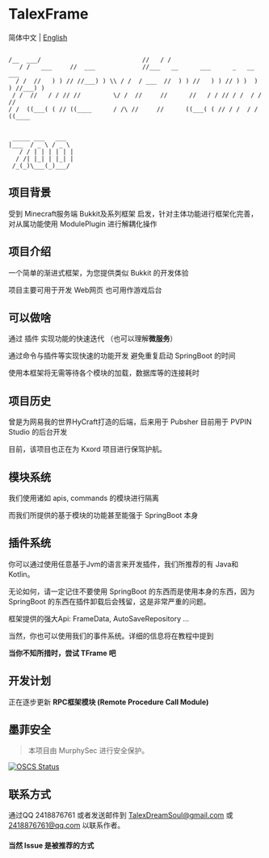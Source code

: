 # TalexFrame

简体中文 | [English](./.github/en/README.md)

```

/__  ___/                            //   / /                                   
   / /   ___     //  ___             //___   __      ___      _   __      ___    
  / /  //   ) ) // //___) ) \\ / /  / ___  //  ) ) //   ) ) // ) )  ) ) //___) ) 
 / /  //   / / // //         \/ /  //     //      //   / / // / /  / / //        
/ /  ((___( ( // ((____      / /\ //     //      ((___( ( // / /  / / ((____     
                                                                                   
```


     _____ ___   ___  
    |___  / _ \ / _ \ 
       / / | | | | | |
      / /| |_| | |_| |
     /_(_)\___(_)___/ 




## 项目背景

受到 Minecraft服务端 Bukkit及系列框架 启发，针对主体功能进行框架化完善，对从属功能使用 ModulePlugin 进行解耦化操作

## 项目介绍

一个简单的渐进式框架，为您提供类似 Bukkit 的开发体验

项目主要可用于开发 Web网页 也可用作游戏后台

## 可以做啥

通过 插件 实现功能的快速迭代 （也可以理解**微服务**）

通过命令与插件等实现快速的功能开发 避免重复启动 SpringBoot 的时间

使用本框架将无需等待各个模块的加载，数据库等的连接耗时

## 项目历史

曾是为网易我的世界HyCraft打造的后端，后来用于 Pubsher 目前用于 PVPIN Studio 的后台开发

目前，该项目也正在为 Kxord 项目进行保驾护航。

## 模块系统

我们使用诸如 apis, commands 的模块进行隔离

而我们所提供的基于模块的功能甚至能强于 SpringBoot 本身

## 插件系统

你可以通过使用任意基于Jvm的语言来开发插件，我们所推荐的有 Java和Kotlin。

无论如何，请一定记住不要使用 SpringBoot 的东西而是使用本身的东西，因为 SpringBoot 的东西在插件卸载后会残留，这是非常严重的问题。

框架提供的强大Api: FrameData, AutoSaveRepository ...

当然，你也可以使用我们的事件系统。详细的信息将在教程中提到

**当你不知所措时，尝试 TFrame 吧**

## 开发计划

正在逐步更新 **RPC框架模块 (Remote Procedure Call Module)**

## 墨菲安全

> 本项目由 MurphySec 进行安全保护。

[![OSCS Status](https://www.oscs1024.com/platform/badge/Talexs/TalexFrame.svg?size=large)](https://www.murphysec.com/dr/ok0G9SGTn0xsXi7Zex)

##  联系方式

通过QQ 2418876761 或者发送邮件到 TalexDreamSoul@gmail.com 或 2418876761@qq.com 以联系作者。

#### 当然 Issue 是被推荐的方式

